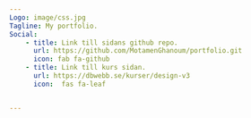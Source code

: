 ```yaml
---
Logo: image/css.jpg
Tagline: My portfolio.
Social:
    - title: Link till sidans github repo.
      url: https://github.com/MotamenGhanoum/portfolio.git
      icon: fab fa-github
    - title: Link till kurs sidan.
      url: https://dbwebb.se/kurser/design-v3
      icon:  fas fa-leaf


---
```

